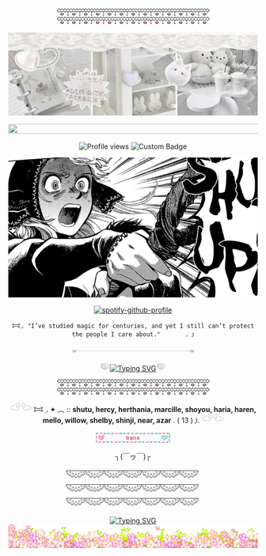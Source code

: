<p align=center

![Alt text](div90.gif)![Alt text](div90.gif)

<p align=center

![image](8885fbeb46a628857238c7be6a6abd31.jpg)

<p align=center

<a href="https://www.glitter-graphics.com"><img src="http://dl7.glitter-graphics.net/pub/619/619387iptszvvay0.gif" width=531 height=20 border=0></a><br><a href="https://www.glitter-graphics.com" target=_blank></a>
<p align=center

![Profile views](https://komarev.com/ghpvc/?username=yourusername&label=((╬◣﹏◢))&color=ffffff)
![Custom Badge](https://img.shields.io/badge/◜𐂯.𐦯-𓂐marcille.𐦯-white?style=for-the-badge&logo=github)
<p align=center

![Alt text](2961a14af0eab019ea46de840edc614e.jpg)

<p align=center

[![spotify-github-profile](https://spotify-github-profile.kittinanx.com/api/view?uid=314mut7imtpm6vc6oq3g32g722qy&cover_image=false&theme=novatorem&show_offline=true&background_color=121212&interchange=false&bar_color=ffffff)](https://github.com/kittinan/spotify-github-profile)

<p align=center

    𐂯◞ "I’ve studied magic for centuries, and yet I still can’t protect the people I care about."⠀ ⠀⠀⠀ ◞ 𐦯

<p align=center

![Alt text](div117.gif)

<p align=center

![Alt text](284.gif)<a href="https://git.io/typing-svg"><img src="https://readme-typing-svg.demolab.com?font=Ubuntu&size=20&pause=1&color=888888&center=true&vCenter=true&width=435&lines=feel+free+to+int+on+pt+(*+%5E+%CF%89+%5E)+" alt="Typing SVG" /></a>![Alt text](284.gif)

<p align=center

![Alt text](div90.gif)![Alt text](div90.gif)

<p align=center

![Alt text](245.gif) 𐂯 ◞ ✦ ︵ :: **shutu, hercy, herthania, marcille, shoyou, haria, haren, mello,   willow,   shelby,   shinji,   near,  azar** . ( 13 )  𐦯. ![Alt text](245.gif)

<p align=center

![Alt text](42.webp)

<p align=center

# ┐(￣ヮ￣)┌

<p align=center

![Alt text](div50.png)![Alt text](div50.png)![Alt text](div50.png)

<p align=center

<a href="https://git.io/typing-svg"><img src="https://readme-typing-svg.demolab.com?font=Ubuntu&duration=1000&color=F7F7F7&center=true&vCenter=true&width=435&lines=7;minutes;IN+HEAVEN;Is+all+that+I+need;when+I+get+with+him;7;minutes;IN+HEAVEN;I+hope+in+the+end+that+I'm+not+a+virgin" alt="Typing SVG" /></a>
![Alt text](div56.gif)

